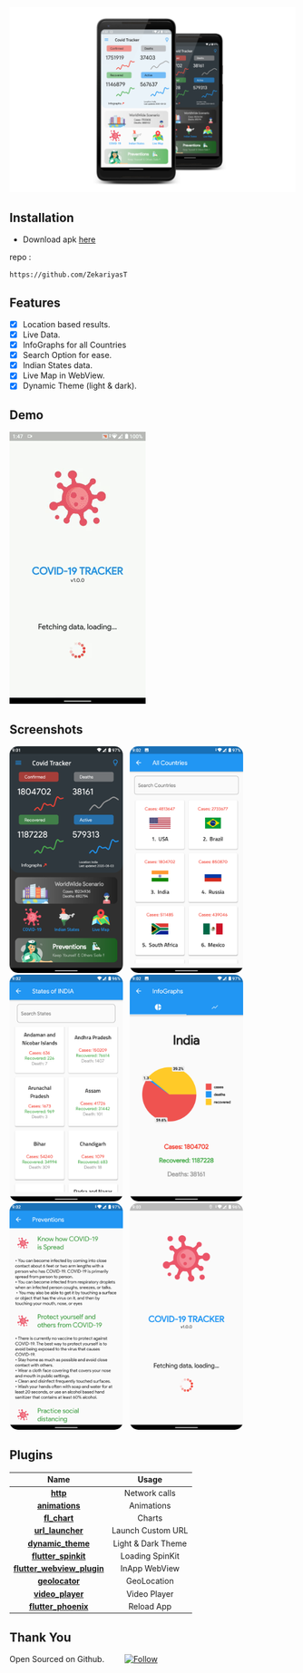 ![covid19-tracker](https://github.com/adityanjr/covid19-tracker/blob/master/assets/screenshot/main.png)

## Installation

- Download apk [here](https://github.com/adityanjr/covid19-tracker/releases/download/v1.1.0/app-release.apk)


repo :
```
https://github.com/ZekariyasT
```


## Features

- [x] Location based results.
- [x] Live Data.
- [x] InfoGraphs for all Countries
- [x] Search Option for ease.
- [x] Indian States data.
- [x] Live Map in WebView.
- [x] Dynamic Theme (light & dark).

## Demo

![demo-app](https://github.com/adityanjr/covid19-tracker/blob/master/assets/screenshot/demo.gif)

## Screenshots

<p>
<img src="https://github.com/adityanjr/covid19-tracker/blob/master/assets/screenshot/1.png" width="200" style="border-radius: 15px">
&nbsp;
<img src="https://github.com/adityanjr/covid19-tracker/blob/master/assets/screenshot/2.png" width="200" style="border-radius: 15px">
&nbsp;
<img src="https://github.com/adityanjr/covid19-tracker/blob/master/assets/screenshot/3.png" width="200" style="border-radius: 15px">
&nbsp;
<img src="https://github.com/adityanjr/covid19-tracker/blob/master/assets/screenshot/4.png" width="200" style="border-radius: 15px">
&nbsp;
<img src="https://github.com/adityanjr/covid19-tracker/blob/master/assets/screenshot/5.png" width="200" style="border-radius: 15px">
&nbsp;
<img src="https://github.com/adityanjr/covid19-tracker/blob/master/assets/screenshot/6.png" width="200" style="border-radius: 15px">
</p>

## Plugins

|                                     Name                                      |       Usage        |
| :---------------------------------------------------------------------------: | :----------------: |
|                   [**http**](https://pub.dev/packages/http)                   |   Network calls    |
|             [**animations**](https://pub.dev/packages/animations)             |     Animations     |
|               [**fl_chart**](https://pub.dev/packages/fl_chart)               |       Charts       |
|           [**url_launcher**](https://pub.dev/packages/url_launcher)           | Launch Custom URL  |
|          [**dynamic_theme**](https://pub.dev/packages/dynamic_theme)          | Light & Dark Theme |
|        [**flutter_spinkit**](https://pub.dev/packages/flutter_spinkit)        |  Loading SpinKit   |
| [**flutter_webview_plugin**](https://pub.dev/packages/flutter_webview_plugin) |   InApp WebView    |
|             [**geolocator**](https://pub.dev/packages/geolocator)             |    GeoLocation     |
|           [**video_player**](https://pub.dev/packages/video_player)           |    Video Player    |
|        [**flutter_phoenix**](https://pub.dev/packages/flutter_phoenix)        |     Reload App     |

## Thank You

Open Sourced on Github. &nbsp; &nbsp; &nbsp; &nbsp; [![Follow](https://img.shields.io/github/followers/adityanjr?label=Follow&style=social)](https://github.com/ZekariyasT)

